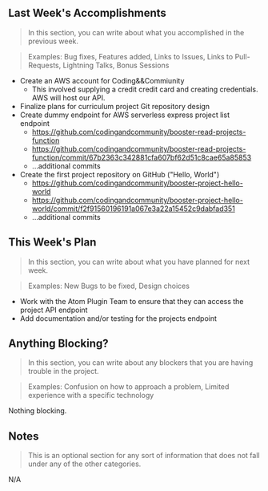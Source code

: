 ## Last Week's Accomplishments

> In this section, you can write about what you accomplished in the previous week.

> Examples:
> Bug fixes, Features added, Links to Issues, Links to Pull-Requests, Lightning Talks, Bonus Sessions

- Create an AWS account for Coding&&Commiunity
  - This involved supplying a credit credit card and creating credentials. AWS will host our API.
- Finalize plans for curriculum project Git repository design
- Create dummy endpoint for AWS serverless express project list endpoint
    - https://github.com/codingandcommunity/booster-read-projects-function
    - https://github.com/codingandcommunity/booster-read-projects-function/commit/67b2363c342881cfa607bf62d51c8cae65a85853
    - ...additional commits
- Create the first project repository on GitHub ("Hello, World")
    - https://github.com/codingandcommunity/booster-project-hello-world
    - https://github.com/codingandcommunity/booster-project-hello-world/commit/f2f91560196191a067e3a22a15452c9dabfad351
    - ...additional commits
## This Week's Plan

> In this section, you can write about what you have planned for next week.

> Examples: New Bugs to be fixed, Design choices

- Work with the Atom Plugin Team to ensure that they can access the project API endpoint
- Add documentation and/or testing for the projects endpoint


## Anything Blocking?

> In this section, you can write about any blockers that you are having trouble in the project.

> Examples: Confusion on how to approach a problem, Limited experience with a specific technology

Nothing blocking.

## Notes

> This is an optional section for any sort of information that does not fall under any of the other categories.

N/A